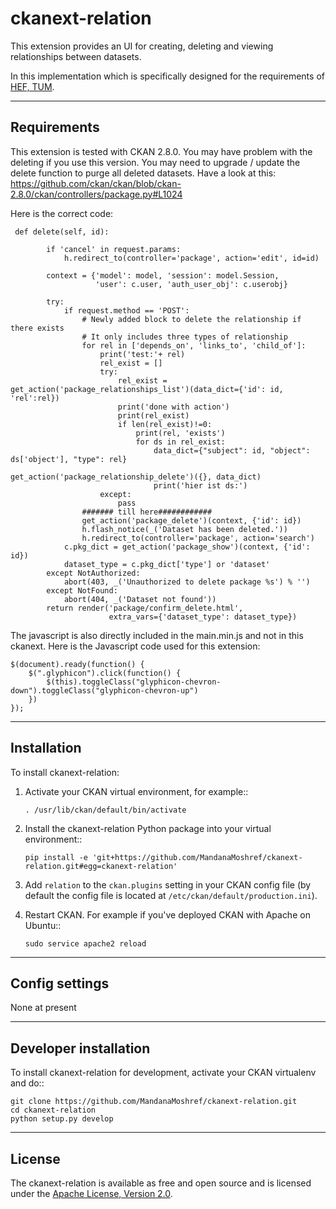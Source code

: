 ckanext-relation
=====================

This extension provides an UI for creating, deleting and viewing relationships between datasets.

In this implementation which is specifically designed for the requirements of [HEF, TUM](http://www.hef.wzw.tum.de/).


------------
Requirements
------------

This extension is tested with CKAN 2.8.0.
You may have problem with the deleting if you use this version. You may need to upgrade / update the delete function to purge all deleted datasets.
Have a look at this: https://github.com/ckan/ckan/blob/ckan-2.8.0/ckan/controllers/package.py#L1024

Here is the correct code:
```
 def delete(self, id):

        if 'cancel' in request.params:
            h.redirect_to(controller='package', action='edit', id=id)

        context = {'model': model, 'session': model.Session,
                   'user': c.user, 'auth_user_obj': c.userobj}

        try:
            if request.method == 'POST':
				# Newly added block to delete the relationship if there exists
                # It only includes three types of relationship 
				for rel in ['depends_on', 'links_to', 'child_of']: 
					print('test:'+ rel)
					rel_exist = []
					try:
						rel_exist = get_action('package_relationships_list')(data_dict={'id': id, 'rel':rel})
						print('done with action')
						print(rel_exist)
						if len(rel_exist)!=0:
							print(rel, 'exists')
							for ds in rel_exist:
								data_dict={"subject": id, "object": ds['object'], "type": rel}								
								get_action('package_relationship_delete')({}, data_dict)
								print('hier ist ds:')
					except:
						pass
                ####### till here############
				get_action('package_delete')(context, {'id': id})             
				h.flash_notice(_('Dataset has been deleted.'))
				h.redirect_to(controller='package', action='search')							
            c.pkg_dict = get_action('package_show')(context, {'id': id})
            dataset_type = c.pkg_dict['type'] or 'dataset'
        except NotAuthorized:
            abort(403, _('Unauthorized to delete package %s') % '')
        except NotFound:
            abort(404, _('Dataset not found'))
        return render('package/confirm_delete.html',
                      extra_vars={'dataset_type': dataset_type})
```

The javascript is also directly included in the main.min.js and not in this ckanext.
Here is the Javascript code used for this extension:

```
$(document).ready(function() {
    $(".glyphicon").click(function() {
        $(this).toggleClass("glyphicon-chevron-down").toggleClass("glyphicon-chevron-up")
    })
});
```

------------
Installation
------------

To install ckanext-relation:

1. Activate your CKAN virtual environment, for example::

       . /usr/lib/ckan/default/bin/activate

2. Install the ckanext-relation Python package into your virtual environment::

       pip install -e 'git+https://github.com/MandanaMoshref/ckanext-relation.git#egg=ckanext-relation'

3. Add ``relation`` to the ``ckan.plugins`` setting in your CKAN
   config file (by default the config file is located at
   ``/etc/ckan/default/production.ini``).

4. Restart CKAN. For example if you've deployed CKAN with Apache on Ubuntu::

       sudo service apache2 reload


---------------
Config settings
---------------

None at present


----------------------
Developer installation
----------------------

To install ckanext-relation for development, activate your CKAN virtualenv and
do::

    git clone https://github.com/MandanaMoshref/ckanext-relation.git
    cd ckanext-relation
    python setup.py develop


--------
License
--------
The ckanext-relation is available as free and open source and is licensed under the [Apache License, Version 2.0](http://www.apache.org/licenses/LICENSE-2.0). 

